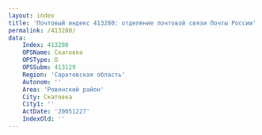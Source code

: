 ```yaml
---
layout: index
title: 'Почтовый индекс 413280: отделение почтовой связи Почты России'
permalink: /413280/
data:
    Index: 413280
    OPSName: Скатовка
    OPSType: О
    OPSSubm: 413129
    Region: 'Саратовская область'
    Autonom: ''
    Area: 'Ровенский район'
    City: Скатовка
    City1: ''
    ActDate: '20051227'
    IndexOld: ''
---
```

